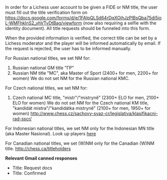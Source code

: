 In order for a Lichess user account to be given a FIDE or NM title, the user must fill out the title verification form on https://docs.google.com/forms/d/e/1FAIpQLSd64rDqXOihJzPlBsQba75di5ioL-WMFhkInS2_vhVTvDtBag/viewform (now also requiring a selfie with the identity document). All title requests should be funneled into this form.

When the provided information is verified, the correct title can be set by a Lichess moderator and the player will be informed automatically by email. If the request is rejected, the user has to be informed manually.

For Russian national titles, we set NM for:
1) Russian national GM title "ГР"
2) Russian NM title "MC", aka Master of Sport (2400+ for men, 2200+ for women)
We do not set NM for the Russian national KMC.

For Czech national titles, we set NM for:
1) Czech national MC title, "mistr"/"mistryně" (2300+ ELO for men, 2100+ ELO for women)
We do not set NM for the Czech national KM title, "kandidát mistra"/"kandidátka mistryně" (2100+ for men, 1950+ for women)
http://www.chess.cz/sachovy-svaz-cr/legislativa/klasifikacni-rad-sscr/

For Indonesian national titles, we set NM only for the Indonesian MN title (aka Master Nasional). Look up players [here](https://docs.google.com/spreadsheets/d/1HLh1nJnd0ryrsVABJvJNg6RzF8ODgyzHO1KZH5Y6_4k/edit)

For Canadian national titles, we set (W)NM only for the Canadian (W)NM title. http://chess.ca/titleholders

**Relevant Gmail canned responses**
* Title: Request docs
* Title: Confirmed